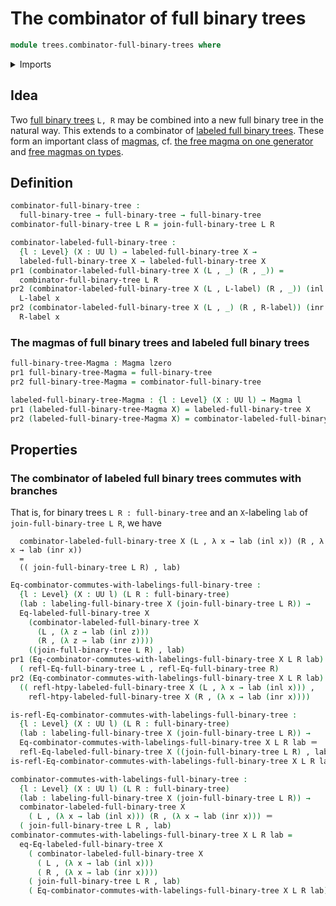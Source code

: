 # The combinator of full binary trees

```agda
module trees.combinator-full-binary-trees where
```

<details><summary>Imports</summary>

```agda
open import foundation.action-on-identifications-functions
open import foundation.coproduct-types
open import foundation.dependent-pair-types
open import foundation.equality-dependent-pair-types
open import foundation.function-extensionality
open import foundation.unit-type
open import foundation.universe-levels

open import foundation-core.dependent-identifications
open import foundation-core.homotopies
open import foundation-core.identity-types
open import foundation-core.transport-along-identifications

open import structured-types.magmas

open import trees.full-binary-trees
open import trees.labeled-full-binary-trees
```

</details>

## Idea

Two [full binary trees](trees.full-binary-trees.md) `L, R` may be combined into
a new full binary tree in the natural way. This extends to a combinator of
[labeled full binary trees](trees.labeled-full-binary-trees.md). These form an
important class of [magmas](structured-types.magmas.md), cf.
[the free magma on one generator](trees.free-magma-on-one-generator.md) and
[free magmas on types](trees.free-magmas-on-types.md).

## Definition

```agda
combinator-full-binary-tree :
  full-binary-tree → full-binary-tree → full-binary-tree
combinator-full-binary-tree L R = join-full-binary-tree L R

combinator-labeled-full-binary-tree :
  {l : Level} (X : UU l) → labeled-full-binary-tree X →
  labeled-full-binary-tree X → labeled-full-binary-tree X
pr1 (combinator-labeled-full-binary-tree X (L , _) (R , _)) =
  combinator-full-binary-tree L R
pr2 (combinator-labeled-full-binary-tree X (L , L-label) (R , _)) (inl x) =
  L-label x
pr2 (combinator-labeled-full-binary-tree X (L , _) (R , R-label)) (inr x) =
  R-label x
```

### The magmas of full binary trees and labeled full binary trees

```agda
full-binary-tree-Magma : Magma lzero
pr1 full-binary-tree-Magma = full-binary-tree
pr2 full-binary-tree-Magma = combinator-full-binary-tree

labeled-full-binary-tree-Magma : {l : Level} (X : UU l) → Magma l
pr1 (labeled-full-binary-tree-Magma X) = labeled-full-binary-tree X
pr2 (labeled-full-binary-tree-Magma X) = combinator-labeled-full-binary-tree X
```

## Properties

### The combinator of labeled full binary trees commutes with branches

That is, for binary trees `L R : full-binary-tree` and an `X`-labeling `lab` of
`join-full-binary-tree L R`, we have

```text
  combinator-labeled-full-binary-tree X (L , λ x → lab (inl x)) (R , λ x → lab (inr x))
  =
  (( join-full-binary-tree L R) , lab)
```

```agda
Eq-combinator-commutes-with-labelings-full-binary-tree :
  {l : Level} (X : UU l) (L R : full-binary-tree)
  (lab : labeling-full-binary-tree X (join-full-binary-tree L R)) →
  Eq-labeled-full-binary-tree X
    (combinator-labeled-full-binary-tree X
      (L , (λ z → lab (inl z)))
      (R , (λ z → lab (inr z))))
    ((join-full-binary-tree L R) , lab)
pr1 (Eq-combinator-commutes-with-labelings-full-binary-tree X L R lab) =
  ( refl-Eq-full-binary-tree L , refl-Eq-full-binary-tree R)
pr2 (Eq-combinator-commutes-with-labelings-full-binary-tree X L R lab) =
  (( refl-htpy-labeled-full-binary-tree X (L , λ x → lab (inl x))) ,
    refl-htpy-labeled-full-binary-tree X (R , (λ x → lab (inr x))))

is-refl-Eq-combinator-commutes-with-labelings-full-binary-tree :
  {l : Level} (X : UU l) (L R : full-binary-tree)
  (lab : labeling-full-binary-tree X (join-full-binary-tree L R)) →
  Eq-combinator-commutes-with-labelings-full-binary-tree X L R lab ＝
  refl-Eq-labeled-full-binary-tree X ((join-full-binary-tree L R) , lab)
is-refl-Eq-combinator-commutes-with-labelings-full-binary-tree X L R lab = refl

combinator-commutes-with-labelings-full-binary-tree :
  {l : Level} (X : UU l) (L R : full-binary-tree)
  (lab : labeling-full-binary-tree X (join-full-binary-tree L R)) →
  combinator-labeled-full-binary-tree X
    ( L , (λ x → lab (inl x))) (R , (λ x → lab (inr x))) ＝
  ( join-full-binary-tree L R , lab)
combinator-commutes-with-labelings-full-binary-tree X L R lab =
  eq-Eq-labeled-full-binary-tree X
    ( combinator-labeled-full-binary-tree X
      ( L , (λ x → lab (inl x)))
      ( R , (λ x → lab (inr x))))
    ( join-full-binary-tree L R , lab)
    ( Eq-combinator-commutes-with-labelings-full-binary-tree X L R lab)
```
